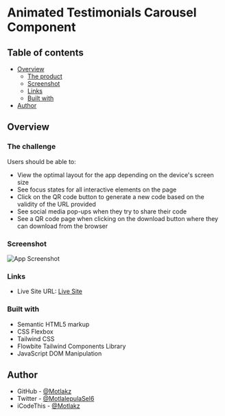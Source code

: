 # Animated Testimonials Carousel Component

## Table of contents

- [Overview](#overview)
  - [The product](#the-product)
  - [Screenshot](#screenshot)
  - [Links](#links)
  - [Built with](#built-with)
- [Author](#author)

## Overview

### The challenge

Users should be able to:

- View the optimal layout for the app depending on the device's screen size
- See focus states for all interactive elements on the page
- Click on the QR code button to generate a new code based on the validity of the URL provided
- See social media pop-ups when they try to share their code
- See a QR code page when clicking on the download button where they can download from the browser

### Screenshot

![App Screenshot]("https://github.com/Motlakz/testimonials-carousel-component/assets/76655996/66125fe7-7614-4873-8496-4f9ba9734012")

### Links

- Live Site URL: [Live Site](https://motlakz.github.io/testimonials-carousel-component/)

### Built with

- Semantic HTML5 markup
- CSS Flexbox
- Tailwind CSS
- Flowbite Tailwind Components Library
- JavaScript DOM Manipulation

## Author

- GitHub - [@Motlakz](https://www.github.com/Motlakz)
- Twitter - [@MotlalepulaSel6](https://www.twitter.com/MotlalepulaSel6)
- iCodeThis - [@Motlakz](https://www.icodethis.com/Motlakz)
